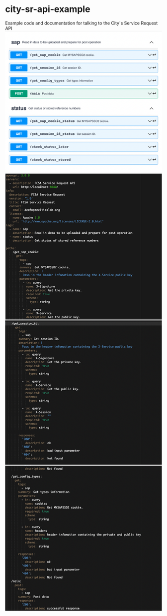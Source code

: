 # city-sr-api-example
Example code and documentation for talking to the City's Service Request API
![image](Screenshot1.png)
![Screenshot](Screenshot2.png)
![Screenshot](Screenshot3.png)
![Screenshot](Screenshot4.png)